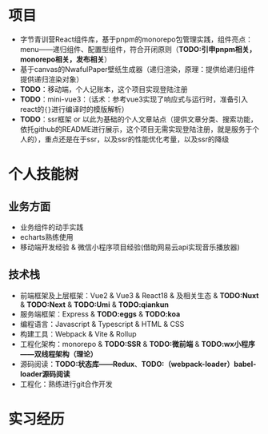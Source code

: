 # 项目

* 字节青训营React组件库，基于pnpm的monorepo包管理实践，组件亮点：menu——递归组件、配置型组件，符合开闭原则（**TODO:引申pnpm相关，monorepo相关，发布相关**）
* 基于canvas的NwafulPaper壁纸生成器（递归渲染，原理：提供给递归组件提供递归渲染对象）
* **TODO**：移动端，个人记账本，这个项目实现登陆注册
* **TODO**：mini-vue3：（话术：参考vue3实现了响应式与运行时，准备引入react的`{}`进行编译时的模版解析）
* **TODO**：ssr框架 or 以此为基础的个人文章站点（提供文章分类、搜索功能，依托github的README进行展示，这个项目无需实现登陆注册，就是服务于个人的），重点还是在于ssr，以及ssr的性能优化考量，以及ssr的降级



# 个人技能树

## 业务方面

* 业务组件的动手实践
* echarts熟练使用
* 移动端开发经验 & 微信小程序项目经验(借助网易云api实现音乐播放器)

## 技术栈

* 前端框架及上层框架：Vue2 & Vue3 & React18 & 及相关生态 & **TODO:Nuxt** & **TODO:Next** & **TODO:Umi** & **TODO:qiankun**
* 服务端框架：Express & **TODO:eggs** & **TODO:koa**
* 编程语言：Javascript & Typescript & HTML & CSS
* 构建工具：Webpack & Vite & Rollup
* 工程化架构：monorepo & **TODO:SSR** & **TODO:微前端** & **TODO:wx小程序——双线程架构（理论）**
* 源码阅读：**TODO:状态库——Redux**、**TODO:（webpack-loader）babel-loader源码阅读**
* 工程化：熟练进行git合作开发

# 实习经历